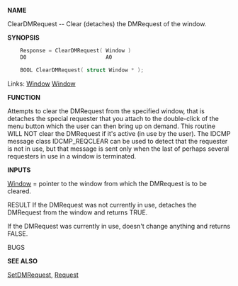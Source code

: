 
**NAME**

ClearDMRequest -- Clear (detaches) the DMRequest of the window.

**SYNOPSIS**

```c
    Response = ClearDMRequest( Window )
    D0                         A0

    BOOL ClearDMRequest( struct Window * );

```
Links: [Window](_00D4) [Window](_00D4) 

**FUNCTION**

Attempts to clear the DMRequest from the specified window,
that is detaches the special requester that you attach to
the double-click of the menu button which the user can then
bring up on demand.  This routine WILL NOT clear the DMRequest
if it's active (in use by the user). The IDCMP message class
IDCMP_REQCLEAR can be used to detect that the requester is not in use,
but that message is sent only when the last of perhaps several
requesters in use in a window is terminated.

**INPUTS**

[Window](_00D4) = pointer to the window from which the DMRequest is to be
cleared.

RESULT
If the DMRequest was not currently in use, detaches the DMRequest
from the window and returns TRUE.

If the DMRequest was currently in use, doesn't change anything
and returns FALSE.

BUGS

**SEE ALSO**

[SetDMRequest](SetDMRequest), [Request](Request)
